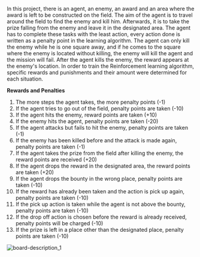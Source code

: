 In this project, there is an agent, an enemy, an award and an area where the award is left to be constructed on the field. The aim of the agent is to travel around the field to find the enemy and kill him. Afterwards, it is to take the prize falling from the enemy and leave it in the designated area. The agent has to complete these tasks with the least action, every action done is written as a penalty point in the learning algorithm. The agent can only kill the enemy while he is one square away, and if he comes to the square where the enemy is located without killing, the enemy will kill the agent and the mission will fail. After the agent kills the enemy, the reward appears at the enemy's location. In order to train the Reinforcement learning algorithm, specific rewards and punishments and their amount were determined for each situation.

**Rewards and Penalties**

1) The more steps the agent takes, the more penalty points (-1)
2) If the agent tries to go out of the field, penalty points are taken  (-10)
3) If the agent hits the enemy, reward points are taken (+10)
4) If the enemy hits the agent, penalty points are taken  (-20)
5) If the agent attacks but fails to hit the enemy, penalty points are taken (-1)
6) If the enemy has been killed before and the attack is made again, penalty points are taken (-1)
7) If the agent takes the prize from the field after killing the enemy, the reward points are received (+20)
8) If the agent drops the reward in the designated area, the reward points are taken (+20)
9) If the agent drops the bounty in the wrong place, penalty points are taken  (-10)
10) If the reward has already been taken and the action is pick up again, penalty points are taken  (-10)
11) If the pick up action is taken while the agent is not above the bounty, penalty points are taken  (-10)
12) If the drop off action is chosen before the reward is already received, penalty points will be charged  (-10)
13) If the prize is left in a place other than the designated place, penalty points are taken (-10)

![board-description_1](https://user-images.githubusercontent.com/64321774/236809039-8f14fd05-80f5-4300-bb8c-74efb154182a.png)
